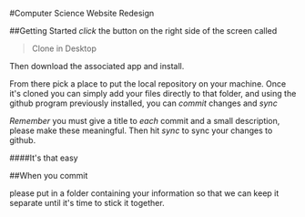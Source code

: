 #Computer Science Website Redesign

##Getting Started
*click* the button on the right side of the screen called 
>Clone in Desktop

Then download the associated app and install.

From there pick a place to put the local repository on your machine. Once it's cloned you can simply add your files directly to that folder, and using the github program previously installed, you can *commit* changes and *sync*

*Remember* you must give a title to *each* commit and a small description, please make these meaningful. Then hit *sync* to sync your changes to github.

####It's that easy

##When you commit

please put in a folder containing your information so that we can keep it separate until it's time to stick it together.